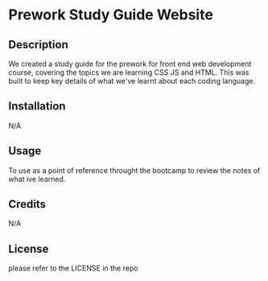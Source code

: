# Prework Study Guide Website

## Description

We created a study guide for the prework for front end web development course, covering the topics we are learning CSS JS and HTML. This was built to keep key details of what we've learnt about each coding language.


## Installation

N/A

## Usage

To use as a point of reference throught the bootcamp to review the notes of what ive learned.

## Credits

N/A

## License

please refer to the LICENSE in the repo